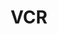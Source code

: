 ---
title: VCR
references: 
  - title: Faster AWS Tests with VCR
    blurb: An example from the Amazon Web Services team how VCR saves you from the drudgery of mocking API responses and the cost of repeatedly hitting up AWS.
    url: http://ruby.awsblog.com/post/Tx116N5YWW4WJ8I/Faster-AWS-Tests-with-VCR

  - url: https://github.com/vcr/vcr

  - title: Official VCR documentation
    url: https://www.relishapp.com/vcr/vcr/docs 
---